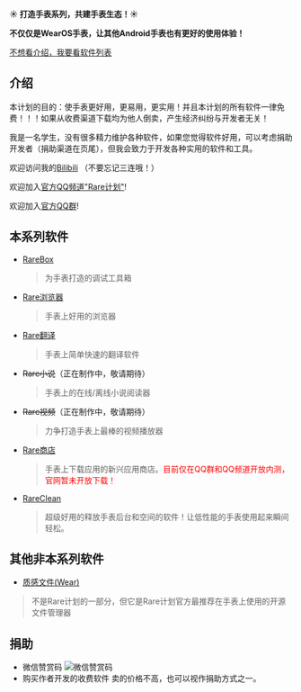 **☀️ 打造手表系列，共建手表生态！☀️**

**不仅仅是WearOS手表，让其他Android手表也有更好的使用体验！**

[不想看介绍，我要看软件列表](#本系列软件)

## 介绍

本计划的目的：使手表更好用，更易用，更实用！并且本计划的所有软件一律免费！！！如果从收费渠道下载均为他人倒卖，产生经济纠纷与开发者无关！

我是一名学生，没有很多精力维护各种软件，如果您觉得软件好用，可以考虑捐助开发者（捐助渠道在页尾），但我会致力于开发各种实用的软件和工具。

欢迎访问我的[Bilibili](/lianxi)
（不要忘记三连哦！）


欢迎加入[官方QQ频道"Rare计划"](/lianxi)!

欢迎加入[官方QQ群](/lianxi)!


## 本系列软件

* [RareBox](/rarebox)
  > 为手表打造的调试工具箱

* [Rare浏览器](https://rare.genouka.rr.nu/rarebrowser)
  > 手表上好用的浏览器

* [Rare翻译](https://rare.genouka.rr.nu/rarefanyi/)
  > 手表上简单快速的翻译软件

* ~~Rare小说~~（正在制作中，敬请期待）
  > 手表上的在线/离线小说阅读器

* ~~Rare视频~~（正在制作中，敬请期待）
  > 力争打造手表上最棒的视频播放器

* [Rare商店](https://rare.genouka.rr.nu/rareshop/)
  > 手表上下载应用的新兴应用商店。<span style="color:red">目前仅在QQ群和QQ频道开放内测，官网暂未开放下载！</span>

* [RareClean](https://rare.genouka.rr.nu/rareclean/)
  > 超级好用的释放手表后台和空间的软件！让低性能的手表使用起来瞬间轻松。

## 其他非本系列软件
* [质感文件(Wear)](http://mobvoi-search-public.mobvoi.com/mobvoi-apk/awch/wear.android.files_31_wear_x86_64,x86,armeabi-v7a,arm64-v8a_16b29cf1636d8680ae956af1da05346a.apk)
 > 不是Rare计划的一部分，但它是Rare计划官方最推荐在手表上使用的开源文件管理器

## 捐助
* 微信赞赏码
  ![微信赞赏码](https://i.imgloc.com/2023/03/18/LvZkF.png)
* 购买作者开发的收费软件
  卖的价格不高，也可以视作捐助方式之一。